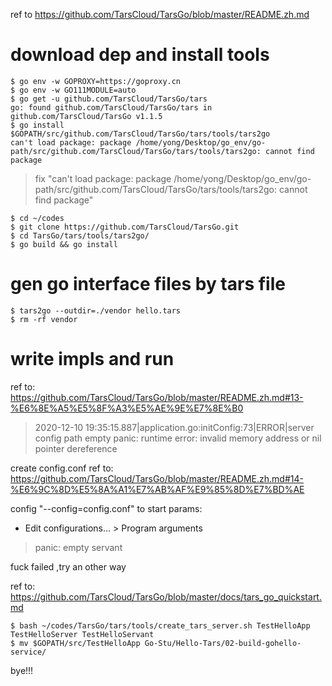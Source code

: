 ref to https://github.com/TarsCloud/TarsGo/blob/master/README.zh.md
# download dep and install tools
~~~shell script
$ go env -w GOPROXY=https://goproxy.cn 
$ go env -w GO111MODULE=auto
$ go get -u github.com/TarsCloud/TarsGo/tars
go: found github.com/TarsCloud/TarsGo/tars in github.com/TarsCloud/TarsGo v1.1.5
$ go install $GOPATH/src/github.com/TarsCloud/TarsGo/tars/tools/tars2go
can't load package: package /home/yong/Desktop/go_env/go-path/src/github.com/TarsCloud/TarsGo/tars/tools/tars2go: cannot find package
~~~
> fix "can't load package: package /home/yong/Desktop/go_env/go-path/src/github.com/TarsCloud/TarsGo/tars/tools/tars2go: cannot find package"

~~~shell script
$ cd ~/codes
$ git clone https://github.com/TarsCloud/TarsGo.git
$ cd TarsGo/tars/tools/tars2go/
$ go build && go install
~~~
# gen go interface files by tars file
~~~shell script
$ tars2go --outdir=./vendor hello.tars
$ rm -rf vendor
~~~
# write impls and run

ref to: https://github.com/TarsCloud/TarsGo/blob/master/README.zh.md#13-%E6%8E%A5%E5%8F%A3%E5%AE%9E%E7%8E%B0

> 2020-12-10 19:35:15.887|application.go:initConfig:73|ERROR|server config path empty
  panic: runtime error: invalid memory address or nil pointer dereference

create config.conf ref to: https://github.com/TarsCloud/TarsGo/blob/master/README.zh.md#14-%E6%9C%8D%E5%8A%A1%E7%AB%AF%E9%85%8D%E7%BD%AE

config "--config=config.conf" to start params:
  * Edit configurations... > Program arguments
  
> panic: empty servant

fuck failed ,try an other way

ref to: https://github.com/TarsCloud/TarsGo/blob/master/docs/tars_go_quickstart.md

~~~shell script
$ bash ~/codes/TarsGo/tars/tools/create_tars_server.sh TestHelloApp TestHelloServer TestHelloServant
$ mv $GOPATH/src/TestHelloApp Go-Stu/Hello-Tars/02-build-gohello-service/
~~~
 bye!!!